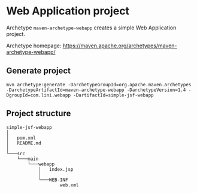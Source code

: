 # Web Application project

Archetype `maven-archetype-webapp` creates a simple Web Application project.

Archetype homepage: https://maven.apache.org/archetypes/maven-archetype-webapp/

## Generate project

```
mvn archetype:generate -DarchetypeGroupId=org.apache.maven.archetypes -DarchetypeArtifactId=maven-archetype-webapp -DarchetypeVersion=1.4 -DgroupId=com.lini.webapp -DartifactId=simple-jsf-webapp 
```

## Project structure

```
simple-jsf-webapp
│
│   pom.xml
│   README.md
│
└───src
    └───main
        └───webapp
            │   index.jsp
            │
            └───WEB-INF
                    web.xml
```